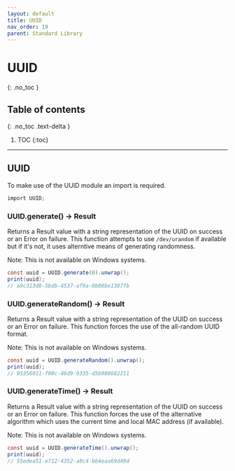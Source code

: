 ```yaml
---
layout: default
title: UUID
nav_order: 19
parent: Standard Library
---
```


# UUID
{: .no_toc }

## Table of contents
{: .no_toc .text-delta }

1. TOC
{:toc}

---

## UUID

To make use of the UUID module an import is required.

```cs
import UUID;
```

### UUID.generate() -> Result

Returns a Result value with a string representation of the UUID on success or an Error on failure. This function attempts to use `/dev/urandom` if available but if it's not, it uses alterntive means of generating randomness.

Note: This is not available on Windows systems.

```cs
const uuid = UUID.generate(0).unwrap();
print(uuid);
// a9c313d8-5bdb-4537-af9a-0b08be1387fb
```

### UUID.generateRandom() -> Result

Returns a Result value with a string representation of the UUID on success or an Error on failure. This function forces the use of the all-random UUID format.

Note: This is not available on Windows systems.

```cs
const uuid = UUID.generateRandom().unwrap();
print(uuid);
// 95356011-f08c-46d9-9335-d5b988682211
```

### UUID.generateTime() -> Result

Returns a Result value with a string representation of the UUID on success or an Error on failure. This function forces the use of the alternative algorithm which uses the current time and local MAC address (if available).

Note: This is not available on Windows systems.

```cs
const uuid = UUID.generateTime().unwrap();
print(uuid);
// 55edea51-e712-4352-a8c4-bb4eaa69d49d
```
